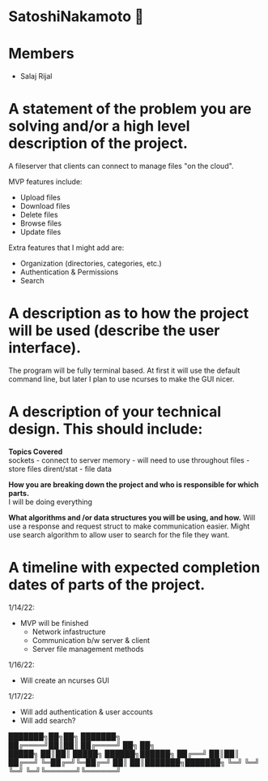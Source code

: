 # SatoshiNakamoto 🥷

# Members
* Salaj Rijal
     
# A statement of the problem you are solving and/or a high level description of the project.
A fileserver that clients can connect to manage files "on the cloud". 

MVP features include:
- Upload files
- Download files
- Delete files
- Browse files
- Update files

Extra features that I might add are:
- Organization (directories, categories, etc.)
- Authentication & Permissions
- Search


# A description as to how the project will be used (describe the user interface).
The program will be fully terminal based. At first it will use the default command line, but later I plan to use ncurses to make the GUI nicer.


# A description of your technical design. This should include:

**Topics Covered**   
sockets - connect to server
memory - will need to use throughout
files - store files
dirent/stat - file data


**How you are breaking down the project and who is responsible for which parts.**
<br>I will be doing everything
  
**What algorithms and /or data structures you will be using, and how.**
Will use a response and request struct to make communication easier.
Might use search algorithm to allow user to search for the file they want.

# A timeline with expected completion dates of parts of the project.

1/14/22:
- MVP will be finished
	- Network infastructure
	- Communication b/w server & client
	- Server file management methods

1/16/22:
- Will create an ncurses GUI

1/17/22:
- Will add authentication & user accounts
- Will add search?


███████╗██╗██╗     ███████╗              
██╔════╝██║██║     ██╔════╝  ██╗    ██╗  
█████╗  ██║██║     █████╗  ██████╗██████╗
██╔══╝  ██║██║     ██╔══╝  ╚═██╔═╝╚═██╔═╝
██║     ██║███████╗███████╗  ╚═╝    ╚═╝  
╚═╝     ╚═╝╚══════╝╚══════╝              
